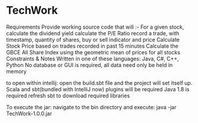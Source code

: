 # TechWork

Requirements
Provide working source code that will :-
For a given stock,
calculate the dividend yield
calculate the P/E Ratio
record a trade, with timestamp, quantity of shares, buy or sell indicator and price
Calculate Stock Price based on trades recorded in past 15 minutes
Calculate the GBCE All Share Index using the geometric mean of prices for all stocks
Constraints & Notes
Written in one of these languages:
Java, C#, C++, Python
No database or GUI is required, all data need only be held in memory

to open within intellij: 
open the build.sbt file and the project will set itself up.
Scala and sbt(bundled with IntelliJ now) plugins will be required
Java 1.8 is required
refresh sbt to download required libraries

To execute the jar:
navigate to the bin directory and execute: java -jar TechWork-1.0.0.jar




